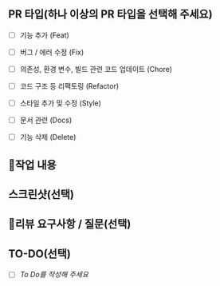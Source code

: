 ## PR 타입(하나 이상의 PR 타입을 선택해 주세요)
- [ ] 기능 추가 (Feat)
- [ ] 버그 / 에러 수정 (Fix)
- [ ] 의존성, 환경 변수, 빌드 관련 코드 업데이트 (Chore)
- [ ] 코드 구조 등 리팩토링 (Refactor)
- [ ] 스타일 추가 및 수정 (Style)
- [ ] 문서 관련 (Docs)
- [ ] 기능 삭제 (Delete)


## 📝작업 내용



## 스크린샷(선택)



## 💬리뷰 요구사항 / 질문(선택)



## TO-DO(선택)
- [ ] _To Do를 작성해 주세요_
